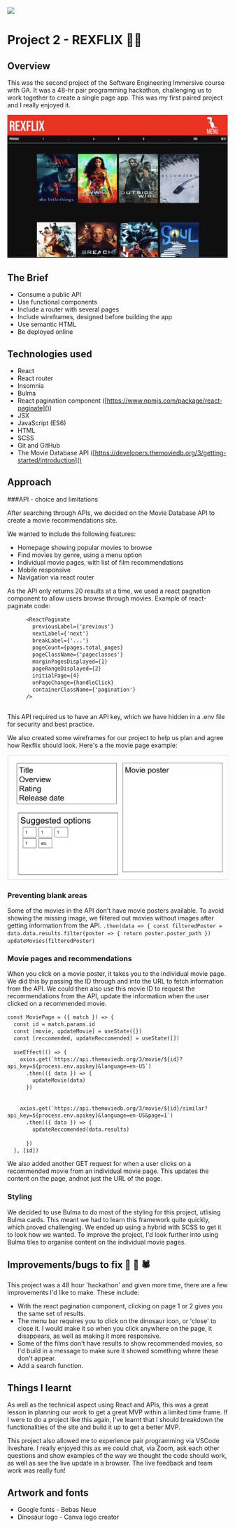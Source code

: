 ![](https://ga-dash.s3.amazonaws.com/production/assets/logo-9f88ae6c9c3871690e33280fcf557f33.png) 

# Project 2 - REXFLIX 🦖🍿

## Overview

This was the second project of the Software Engineering Immersive course with GA. It was a 48-hr pair programming hackathon, challenging us to work together to create a single page app. This was my first paired project and I really enjoyed it.

![](./rexflixgif.gif)

## The Brief
* Consume a public API
* Use functional components
* Include a router with several pages
* Include wireframes, designed before building the app
* Use semantic HTML
* Be deployed online

## Technologies used
* React
* React router
* Insomnia
* Bulma
* React pagination component ([https://www.npmjs.com/package/react-paginate]())
* JSX
* JavaScript (ES6)
* HTML
* SCSS
* Git and GitHub
* The Movie Database API ([https://developers.themoviedb.org/3/getting-started/introduction]()

## Approach

###API - choice and limitations

After searching through APIs, we decided on the Movie Database API to create a movie recommendations site.

We wanted to include the following features:

* Homepage showing popular movies to browse
* Find movies by genre, using a menu option
* Individual movie pages, with list of film recommendations
* Mobile responsive
* Navigation via react router


As the API only returns 20 results at a time, we used a react pagnation component to allow users browse through movies. Example of react-paginate code:

```
      <ReactPaginate
        previousLabel={'previous'}
        nextLabel={'next'}
        breakLabel={'...'}
        pageCount={pages.total_pages}
        pageClassName={'pageclasses'}
        marginPagesDisplayed={1}
        pageRangeDisplayed={2}
        initialPage={4}
        onPageChange={handleClick}
        containerClassName={'pagination'}
      />
      
```


This API required us to have an API key, which we have hidden in a .env file for security and best practice.

We also created some wireframes for our project to help us plan and agree how Rexflix should look. Here's a the movie page example:

![](./wireframe.png)

### Preventing blank areas

Some of the movies in the API don't have movie posters available. To avoid showing the missing image, we filtered out movies without images after getting information from the API.
`.then(data => {
        const filteredPoster = data.data.results.filter(poster => {
          return poster.poster_path
        })
        updateMovies(filteredPoster)`
        

### Movie pages and recommendations

When you click on a movie poster, it takes you to the individual movie page. We did this by passing the ID through and into the URL to fetch information from the API. We could then also use this movie ID to request the recommendations from the API, update the information when the user clicked on a recommended movie.

```
const MoviePage = ({ match }) => {
  const id = match.params.id
  const [movie, updateMovie] = useState({})
  const [reccomended, updateReccomended] = useState([])

  useEffect(() => {
    axios.get(`https://api.themoviedb.org/3/movie/${id}?api_key=${process.env.apikey}&language=en-US`)
      .then(({ data }) => {
        updateMovie(data)
      })


    axios.get(`https://api.themoviedb.org/3/movie/${id}/similar?api_key=${process.env.apikey}&language=en-US&page=1`)
      .then(({ data }) => {
        updateReccomended(data.results)

      })
  }, [id])
```

We also added another GET request for when a user clicks on a recommended movie from an individual movie page. This updates the content on the page, andnot just the URL of the page. 


### Styling

We decided to use Bulma to do most of the styling for this project, utlising Bulma cards. This meant we had to learn this framework quite quickly, which proved challenging. We ended up using a hybrid with SCSS to get it to look how we wanted. To improve the project, I'd look further into using Bulma tiles to organise content on the individual movie pages.


## Improvements/bugs to fix 🐜 🐛 🕷

This project was a 48 hour 'hackathon' and given more time, there are a few improvements I'd like to make. These include:

* With the react pagination component, clicking on page 1 or 2 gives you the same set of results. 
* The menu bar requires you to click on the dinosaur icon, or 'close' to close it. I would make it so when you click anywhere on the page, it disappears, as well as making it more responsive.
* Some of the films don't have results to show recommended movies, so I'd build in a message to make sure it showed something where these don't appear.
* Add a search function.

## Things I learnt

As well as the technical aspect using React and APIs, this was a great lesson in planning our work to get a great MVP within a limited time frame. If I were to do a project like this again, I've learnt that I should breakdown the functionalities of the site and build it up to get a better MVP.

This project also allowed me to experience pair programming via VSCode liveshare. I really enjoyed this as we could chat, via Zoom, ask each other questions and show examples of the way we thought the code should work, as well as see the live update in a browser. The live feedback and team work was really fun!

## Artwork and fonts

* Google fonts - Bebas Neue
* Dinosaur logo - Canva logo creator
 
